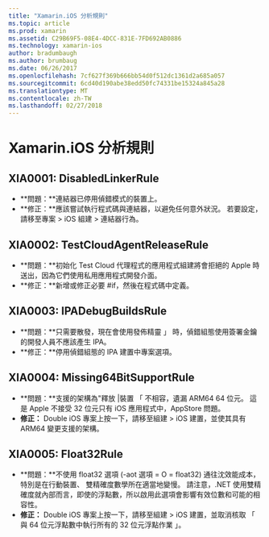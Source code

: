 ```yaml
---
title: "Xamarin.iOS 分析規則"
ms.topic: article
ms.prod: xamarin
ms.assetid: C29B69F5-08E4-4DCC-831E-7FD692AB0886
ms.technology: xamarin-ios
author: bradumbaugh
ms.author: brumbaug
ms.date: 06/26/2017
ms.openlocfilehash: 7cf627f369b666bb54d0f512dc1361d2a685a057
ms.sourcegitcommit: 6cd40d190abe38edd50fc74331be15324a845a28
ms.translationtype: MT
ms.contentlocale: zh-TW
ms.lasthandoff: 02/27/2018
---
```

# <a name="xamarinios-analysis-rules"></a>Xamarin.iOS 分析規則


## <a name="a-namexia0001xia0001-disabledlinkerrule"></a><a name="XIA0001"/>XIA0001: DisabledLinkerRule

- **問題：**連結器已停用偵錯模式的裝置上。
- **修正：**應該嘗試執行程式碼與連結器，以避免任何意外狀況。
若要設定，請移至專案 > iOS 組建 > 連結器行為。

## <a name="a-namexia0002xia0002-testcloudagentreleaserule"></a><a name="XIA0002"/>XIA0002: TestCloudAgentReleaseRule

- **問題：**初始化 Test Cloud 代理程式的應用程式組建將會拒絕的 Apple 時送出，因為它們使用私用應用程式開發介面。
- **修正：**新增或修正必要 #if，然後在程式碼中定義。

## <a name="a-namexia0003xia0003-ipadebugbuildsrule"></a><a name="XIA0003"/>XIA0003: IPADebugBuildsRule

- **問題：**只需要散發，現在會使用發佈精靈 」 時，偵錯組態使用簽署金鑰的開發人員不應該產生 IPA。
- **修正：**停用偵錯組態的 IPA 建置中專案選項。

## <a name="a-namexia0004xia0004-missing64bitsupportrule"></a><a name="XIA0004"/>XIA0004: Missing64BitSupportRule

- **問題：**支援的架構為"釋放 |裝置 「 不相容，遺漏 ARM64 64 位元。 這是 Apple 不接受 32 位元只有 iOS 應用程式中，AppStore 問題。
- **修正：** Double iOS 專案上按一下，請移至組建 > iOS 建置，並使其具有 ARM64 變更支援的架構。

## <a name="a-namexia0005xia0005-float32rule"></a><a name="XIA0005"/>XIA0005: Float32Rule

- **問題：**不使用 float32 選項 (-aot 選項 = O = float32) 通往沈效能成本，特別是在行動裝置、 雙精確度數學所在適當地變慢。 請注意，.NET 使用雙精確度就內部而言，即使的浮點數，所以啟用此選項會影響有效位數和可能的相容性。
- **修正：** Double iOS 專案上按一下，請移至組建 > iOS 建置，並取消核取 「 與 64 位元浮點數中執行所有的 32 位元浮點作業 」。
